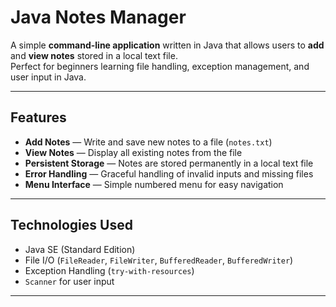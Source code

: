 # Java Notes Manager

A simple **command-line application** written in Java that allows users to **add** and **view notes** stored in a local text file.  
Perfect for beginners learning file handling, exception management, and user input in Java.

---

## Features

- **Add Notes** — Write and save new notes to a file (`notes.txt`)
- **View Notes** — Display all existing notes from the file
- **Persistent Storage** — Notes are stored permanently in a local text file
- **Error Handling** — Graceful handling of invalid inputs and missing files
- **Menu Interface** — Simple numbered menu for easy navigation

---

## Technologies Used

- Java SE (Standard Edition)
- File I/O (`FileReader`, `FileWriter`, `BufferedReader`, `BufferedWriter`)
- Exception Handling (`try-with-resources`)
- `Scanner` for user input

---
